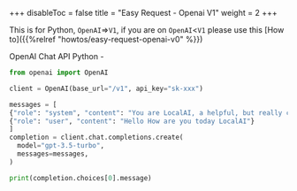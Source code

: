 
+++
disableToc = false
title = "Easy Request - Openai V1"
weight = 2
+++

This is for Python, ``OpenAI``=>``V1``, if you are on ``OpenAI``<``V1`` please use this [How to]({{%relref "howtos/easy-request-openai-v0" %}})

OpenAI Chat API Python -
```python
from openai import OpenAI

client = OpenAI(base_url="/v1", api_key="sk-xxx")

messages = [
{"role": "system", "content": "You are LocalAI, a helpful, but really confused ai, you will only reply with confused emotes"},
{"role": "user", "content": "Hello How are you today LocalAI"}
]
completion = client.chat.completions.create(
  model="gpt-3.5-turbo",
  messages=messages,
)

print(completion.choices[0].message)
```
